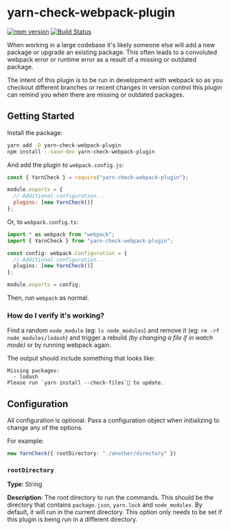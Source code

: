 # yarn-check-webpack-plugin

[![npm version](https://badge.fury.io/js/yarn-check-webpack-plugin.svg)](https://badge.fury.io/js/yarn-check-webpack-plugin)
[![Build Status](https://travis-ci.org/skovy/yarn-check-webpack-plugin.svg?branch=master)](https://travis-ci.org/skovy/yarn-check-webpack-plugin)

When working in a large codebase it's likely someone else will add a new package or upgrade an existing package. This often leads to a convoluted webpack error or runtime error as a result of a missing or outdated package.

The intent of this plugin is to be run in development with webpack so as you checkout different branches or recent changes in version control this plugin can remind you when there are missing or outdated packages.

## Getting Started

Install the package:

```bash
yarn add -D yarn-check-webpack-plugin
npm install --save-dev yarn-check-webpack-plugin
```

And add the plugin to `webpack.config.js`:

```javascript
const { YarnCheck } = require("yarn-check-webpack-plugin");

module.exports = {
  // Additional configuration...
  plugins: [new YarnCheck()]
};
```

Or, to `webpack.config.ts`:

```typescript
import * as webpack from "webpack";
import { YarnCheck } from "yarn-check-webpack-plugin";

const config: webpack.Configuration = {
  // Additional configuration...
  plugins: [new YarnCheck()]
};

module.exports = config;
```

Then, run `webpack` as normal.

### How do I verify it's working?

Find a random `node_module` (eg: `ls node_modules`) and remove it (eg: `rm -rf node_modules/lodash`) and trigger a rebuild _(by changing a file if in watch mode)_ or by running webpack again.

The output should include something that looks like:

```
Missing packages:
  - lodash
Please run `yarn install --check-files` to update.
```

## Configuration

All configuration is optional. Pass a configuration object when initializing to change any of the options.

For example:

```typescript
new YarnCheck({ rootDirectory: "./another/directory" })
```

### `rootDirectory`

**Type**: String

**Description**: The root directory to run the commands. This should be the directory that contains `package.json`, `yarn.lock` and `node_modules`. By default, it will run in the current directory. This option only needs to be set if this plugin is being run in a different directory.